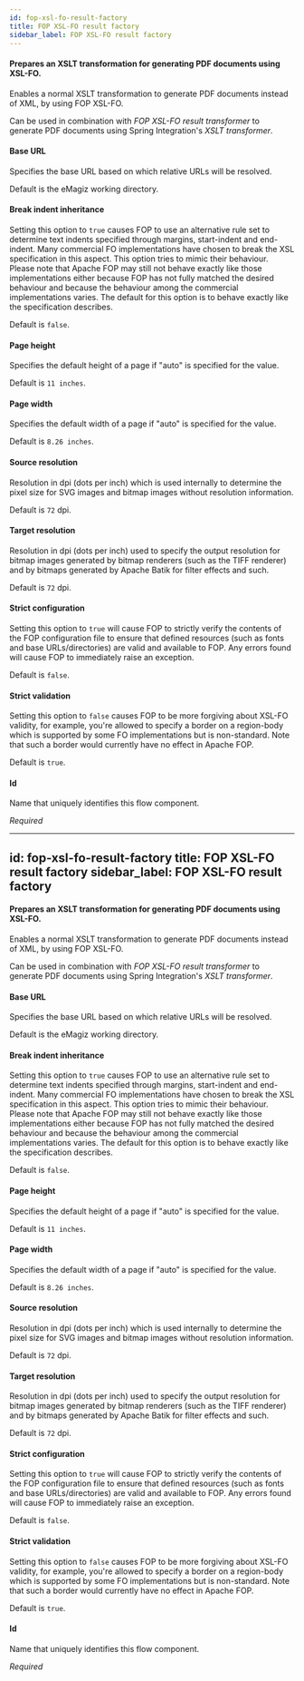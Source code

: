 ```yaml
---
id: fop-xsl-fo-result-factory
title: FOP XSL-FO result factory
sidebar_label: FOP XSL-FO result factory
---
```

#### Prepares an XSLT transformation for generating PDF documents using XSL-FO.
Enables a normal XSLT transformation to generate PDF documents instead of XML, by using FOP XSL-FO.

Can be used in combination with <i>FOP XSL-FO result transformer</i> to generate PDF documents using Spring Integration's <i>XSLT transformer</i>.

#### Base URL
Specifies the base URL based on which relative URLs will be resolved. 

Default is the eMagiz working directory.

#### Break indent inheritance
Setting this option to <code>true</code> causes FOP to use an alternative rule set to determine text indents specified through margins, start-indent and end-indent. Many commercial FO implementations have chosen to break the XSL specification in this aspect. This option tries to mimic their behaviour. Please note that Apache FOP may still not behave exactly like those implementations either because FOP has not fully matched the desired behaviour and because the behaviour among the commercial implementations varies. The default for this option is to behave exactly like the specification describes.

Default is <code>false</code>.

#### Page height
Specifies the default height of a page if "auto" is specified for the value. 

Default is <code>11 inches</code>.

#### Page width
Specifies the default width of a page if "auto" is specified for the value. 

Default is <code>8.26 inches</code>.

#### Source resolution
Resolution in dpi (dots per inch) which is used internally to determine the pixel size for SVG images and bitmap images without resolution information. 

Default is <code>72</code> dpi.

#### Target resolution
Resolution in dpi (dots per inch) used to specify the output resolution for bitmap images generated by bitmap renderers (such as the TIFF renderer) and by bitmaps generated by Apache Batik for filter effects and such. 

Default is <code>72</code> dpi.

#### Strict configuration
Setting this option to <code>true</code> will cause FOP to strictly verify the contents of the FOP configuration file to ensure that defined resources (such as fonts and base URLs/directories) are valid and available to FOP. Any errors found will cause FOP to immediately raise an exception. 

Default is <code>false</code>.

#### Strict validation
Setting this option to <code>false</code> causes FOP to be more forgiving about XSL-FO validity, for example, you're allowed to specify a border on a region-body which is supported by some FO implementations but is non-standard. Note that such a border would currently have no effect in Apache FOP.

Default is <code>true</code>.

#### Id
Name that uniquely identifies this flow component.

<i>Required</i>

---
id: fop-xsl-fo-result-factory
title: FOP XSL-FO result factory
sidebar_label: FOP XSL-FO result factory
---
#### Prepares an XSLT transformation for generating PDF documents using XSL-FO.
Enables a normal XSLT transformation to generate PDF documents instead of XML, by using FOP XSL-FO.

Can be used in combination with <i>FOP XSL-FO result transformer</i> to generate PDF documents using Spring Integration's <i>XSLT transformer</i>.

#### Base URL
Specifies the base URL based on which relative URLs will be resolved. 

Default is the eMagiz working directory.

#### Break indent inheritance
Setting this option to <code>true</code> causes FOP to use an alternative rule set to determine text indents specified through margins, start-indent and end-indent. Many commercial FO implementations have chosen to break the XSL specification in this aspect. This option tries to mimic their behaviour. Please note that Apache FOP may still not behave exactly like those implementations either because FOP has not fully matched the desired behaviour and because the behaviour among the commercial implementations varies. The default for this option is to behave exactly like the specification describes.

Default is <code>false</code>.

#### Page height
Specifies the default height of a page if "auto" is specified for the value. 

Default is <code>11 inches</code>.

#### Page width
Specifies the default width of a page if "auto" is specified for the value. 

Default is <code>8.26 inches</code>.

#### Source resolution
Resolution in dpi (dots per inch) which is used internally to determine the pixel size for SVG images and bitmap images without resolution information. 

Default is <code>72</code> dpi.

#### Target resolution
Resolution in dpi (dots per inch) used to specify the output resolution for bitmap images generated by bitmap renderers (such as the TIFF renderer) and by bitmaps generated by Apache Batik for filter effects and such. 

Default is <code>72</code> dpi.

#### Strict configuration
Setting this option to <code>true</code> will cause FOP to strictly verify the contents of the FOP configuration file to ensure that defined resources (such as fonts and base URLs/directories) are valid and available to FOP. Any errors found will cause FOP to immediately raise an exception. 

Default is <code>false</code>.

#### Strict validation
Setting this option to <code>false</code> causes FOP to be more forgiving about XSL-FO validity, for example, you're allowed to specify a border on a region-body which is supported by some FO implementations but is non-standard. Note that such a border would currently have no effect in Apache FOP.

Default is <code>true</code>.

#### Id
Name that uniquely identifies this flow component.

<i>Required</i>

